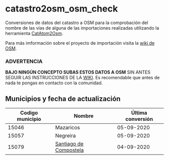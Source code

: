 # catastro2osm_osm_check
Conversiones de datos del catastro a OSM para la comprobación del nombre de las vías de alguna de las importaciones realizadas utilizando la herramienta [CatAtom2Osm](https://github.com/OSM-es/CatAtom2Osm/).

Para más imformación sobre el proyecto de importación visita la [wiki de OSM](https://wiki.openstreetmap.org/wiki/ES:Catastro_espa%C3%B1ol/Importaci%C3%B3n_de_edificios).

### ADVERTENCIA
**BAJO NINGÚN CONCEPTO SUBAS ESTOS DATOS A OSM** SIN ANTES SEGUIR LAS INSTRUCCIONES DE LA [WIKI](https://wiki.openstreetmap.org/wiki/ES:Catastro_espa%C3%B1ol/Importaci%C3%B3n_de_edificios). Es recomendable que antes de nada te pongas en contacto con la comunidad.

## Municipios y fecha de actualización
| Codigo municipio | Nombre | Última conversión |
| ----- | ------------ | ---------- |
| 15046 | Mazaricos | 05-09-2020 |
| 15057 | Negreira | 05-09-2020 |
| 15079 | [Santiago de Compostela](https://wiki.openstreetmap.org/wiki/Gl:WikiProject_Importaci%C3%B3n_do_Catastro_de_Santiago_de_Compostela) | 04-09-2020 |